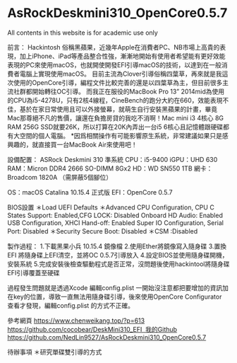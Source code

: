 # AsRockDeskmini310_OpenCore0.5.7
All contents in this website is for academic use only


前言：
Hackintosh 俗稱黑蘋果，近幾年Apple在消費者PC、NB市場上高貴的表現，加上iPhone、iPad等產品整合性強，漸漸地開始有使用者希望能有更好效能表現的PC來使用macOS，也就開使開發EFI引導macOS的技術，以達到在一般消費者電腦上實現使用macOS。
目前主流為Clover引導俗稱四葉草，再來就是我這次使用的OpenCore引導，編程文件比較完善的還是以四葉草為主，但目前很多主流社群都開始轉往OC引導。
而我正在服役的MacBook Pro 13” 2014mid為使用的CPU為i5-4278U，只有2核4線程，CineBench的跑分大約在660，效能表現不佳，基於在家日常使用且可以外接螢幕，就萌生自行安裝黑蘋果的計畫，畢竟Mac那尊絕不凡的售價，讓還在負擔房貸的我吃不消啊！Mac mini i3 4核心 8G RAM 256G SSD就要26K，所以打算在20K內弄出一台i5 6核心且記憶體跟硬碟都有大空間的個人電腦。
*因爲相關操作有可能影響原生系統，非常建議如果只是感興趣的，就直接買一台MacBook Air來使用吧！

設備配置：
ASRock Deskmini 310 準系統
CPU：i5-9400
iGPU：UHD 630
RAM：Micron DDR4 2666 SO-DIMM 8Gx2
HD：WD SN550 1TB
網卡：Broadcom 1820A （需屏蔽5個腳位）

OS：macOS Catalina 10.15.4 正式版
EFI：OpenCore 0.5.7

BIOS設置
＊Load UEFI Defaults
＊Advanced
        CPU Configuration, CPU C States Support: Enabled,CFG LOCK: Disabled
        Onboard HD Audio: Enabled
        USB Configuration, XHCI Hand-off: Enabled
        Super IO Configuration, Serial Port: Disabled
＊Security Secure Boot: Disabled
＊CSM :Disabled


製作過程：
1.下載黑果小兵 10.15.4 鏡像檔
2.使用Ether將鏡像寫入隨身碟
3.置換EFI 將隨身碟上EFI清空，並將OC 0.5.7引導放入
4.設定BIOS並使用隨身碟開機，安裝系統
5.完成安裝後檢查驅動程式是否正常，沒問題後使用hackintool將隨身碟EFI引導覆蓋至硬碟

過程發生問題就是透過Xcode 編輯config.plist 一開始沒注意都把要增加的資訊加在key的位置，導致一直無法用隨身碟引導，後來使用OpenCore Configurator 查看才發現，編輯config.plist 的方式不正確。

參考網頁
https://www.chenweikang.top/?p=613
https://github.com/cocobear/DeskMini310_EFI  我的Github
https://github.com/NedLin9527/AsRockDeskmini310_OpenCore0.5.7

待辦事項
＊研究單碟雙引導的方式
